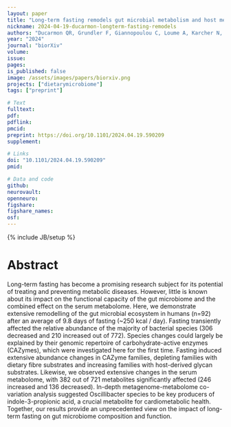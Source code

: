 ```yaml
---
layout: paper
title: "Long-term fasting remodels gut microbial metabolism and host metabolism"
nickname: 2024-04-19-ducarmon-longterm-fasting-remodels
authors: "Ducarmon QR, Grundler F, Giannopoulou C, Loume A, Karcher N, Larralde M, Romano SR, MacArthur M, Mitchell SJ, Wilhelmi de Toledo F, Zeller G, Mesnage R"
year: "2024"
journal: "biorXiv"
volume:
issue:
pages:
is_published: false
image: /assets/images/papers/biorxiv.png
projects: ["dietarymicrobiome"]
tags: ["preprint"]

# Text
fulltext:
pdf:
pdflink:
pmcid:
preprint: https://doi.org/10.1101/2024.04.19.590209
supplement:

# Links
doi: "10.1101/2024.04.19.590209"
pmid:

# Data and code
github:
neurovault:
openneuro:
figshare:
figshare_names:
osf:
---
```

{% include JB/setup %}

# Abstract

Long-term fasting has become a promising research subject for its potential of treating and preventing metabolic diseases. However, little is known about its impact on the functional capacity of the gut microbiome and the combined effect on the serum metabolome. Here, we demonstrate extensive remodelling of the gut microbial ecosystem in humans (n=92) after an average of 9.8 days of fasting (~250 kcal / day). Fasting transiently affected the relative abundance of the majority of bacterial species (306 decreased and 210 increased out of 772). Species changes could largely be explained by their genomic repertoire of carbohydrate-active enzymes (CAZymes), which were investigated here for the first time. Fasting induced extensive abundance changes in CAZyme families, depleting families with dietary fibre substrates and increasing families with host-derived glycan substrates. Likewise, we observed extensive changes in the serum metabolome, with 382 out of 721 metabolites significantly affected (246 increased and 136 decreased). In-depth metagenome-metabolome co-variation analysis suggested Oscillibacter species to be key producers of indole-3-propionic acid, a crucial metabolite for cardiometabolic health. Together, our results provide an unprecedented view on the impact of long-term fasting on gut microbiome composition and function.
